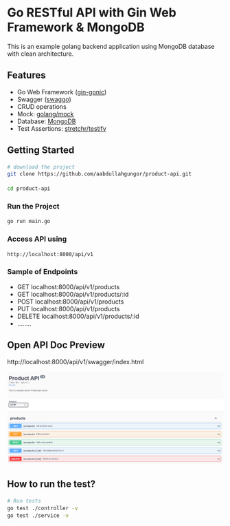 # Go RESTful API with Gin Web Framework & MongoDB
This is an example golang backend application using MongoDB database with clean architecture.

## Features
* Go Web Framework ([gin-gonic](https://github.com/gin-gonic/gin))
* Swagger ([swaggo](https://github.com/swaggo/swag))
* CRUD operations
* Mock: [golang/mock](https://github.com/golang/mock)
* Database: [MongoDB](https://www.mongodb.com/)
* Test Assertions: [stretchr/testify](https://github.com/stretchr/testify)

## Getting Started

```sh
# download the project
git clone https://github.com/aabdullahgungor/product-api.git

cd product-api
```

### Run the Project

```bash
go run main.go
```
### Access API using 

```bash
http://localhost:8000/api/v1
```

### Sample of Endpoints

- GET localhost:8000/api/v1/products
- GET localhost:8000/api/v1/products/:id
- POST localhost:8000/api/v1/products
- PUT localhost:8000/api/v1/products
- DELETE localhost:8000/api/v1/products/:id
- ........

## Open API Doc Preview
http://localhost:8000/api/v1/swagger/index.html

![Swagger](.github/images/Swagger.png)

## How to run the test?

```bash
# Run tests
go test ./controller -v
go test ./service -v
```
